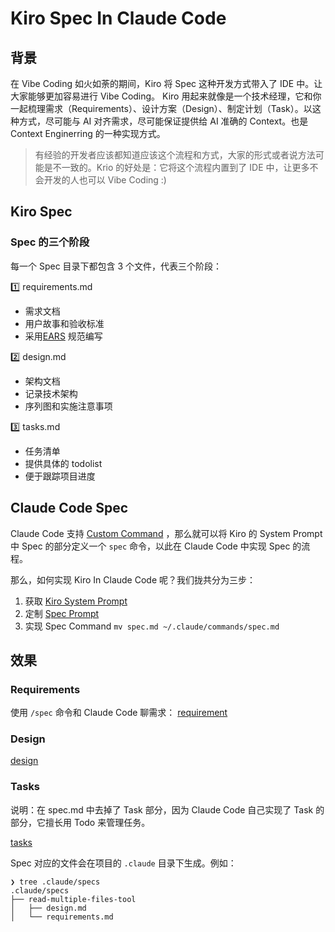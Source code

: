 # Kiro Spec In Claude Code

## 背景

在 Vibe Coding 如火如荼的期间，Kiro 将 Spec 这种开发方式带入了 IDE 中。让大家能够更加容易进行 Vibe Coding。
Kiro 用起来就像是一个技术经理，它和你一起梳理需求（Requirements）、设计方案（Design）、制定计划（Task）。以这种方式，尽可能与 AI 对齐需求，尽可能保证提供给 AI 准确的 Context。也是 Context Enginerring 的一种实现方式。

> 有经验的开发者应该都知道应该这个流程和方式，大家的形式或者说方法可能是不一致的。Krio 的好处是：它将这个流程内置到了 IDE 中，让更多不会开发的人也可以 Vibe Coding :)

## Kiro Spec

### Spec 的三个阶段

每一个 Spec 目录下都包含 3 个文件，代表三个阶段：

1️⃣ requirements.md

- 需求文档
- 用户故事和验收标准
- 采用[EARS](https://visuresolutions.com/zh-CN/%E7%94%9F%E6%B4%BB%E6%8C%87%E5%8D%97/%E9%87%87%E7%94%A8%E8%80%B3%E6%9C%B5%E7%AC%A6%E5%8F%B7/) 规范编写

2️⃣ design.md

- 架构文档
- 记录技术架构
- 序列图和实施注意事项

3️⃣ tasks.md

- 任务清单
- 提供具体的 todolist
- 便于跟踪项目进度

## Claude Code Spec

Claude Code 支持 [Custom Command](https://docs.anthropic.com/en/docs/claude-code/common-workflows#create-custom-slash-commands) ，那么就可以将 Kiro 的 System Prompt 中 Spec 的部分定义一个 `spec` 命令，以此在 Claude Code 中实现 Spec 的流程。

那么，如何实现 Kiro In Claude Code 呢？我们拢共分为三步：

1. 获取 [Kiro System Prompt](./kiro-system-prompt.md)
2. 定制 [Spec Prompt](./spec.md)
3. 实现 Spec Command `mv spec.md ~/.claude/commands/spec.md`

## 效果

### Requirements

使用 `/spec` 命令和 Claude Code 聊需求：
[requirement](./spec.png)

### Design

[design](./design.png)

### Tasks

说明：在 spec.md 中去掉了 Task 部分，因为 Claude Code 自己实现了 Task 的部分，它擅长用 Todo 来管理任务。

[tasks](./tasks.png)

Spec 对应的文件会在项目的 `.claude` 目录下生成。例如：

```
❯ tree .claude/specs
.claude/specs
├── read-multiple-files-tool
│   ├── design.md
│   └── requirements.md
```
